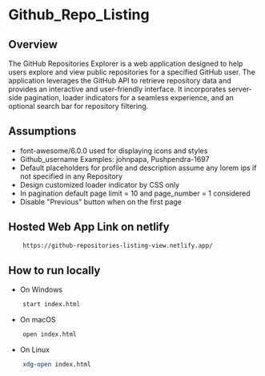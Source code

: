 # Github_Repo_Listing

## Overview
The GitHub Repositories Explorer is a web application designed to help users explore and view public repositories for a specified GitHub user. The application leverages the GitHub API to retrieve repository data and provides an interactive and user-friendly interface. It incorporates server-side pagination, loader indicators for a seamless experience, and an optional search bar for repository filtering.

## Assumptions

- font-awesome/6.0.0 used for displaying icons and styles
- Github_username Examples: johnpapa, Pushpendra-1697
- Default placeholders for profile and description assume any lorem ips if not specified in any Repository
- Design customized loader indicator by CSS only 
- In pagination default page limit = 10 and page_number = 1 considered
- Disable "Previous" button when on the first page

## Hosted Web App Link on netlify

```bash
    https://github-repositories-listing-view.netlify.app/
```

## How to run locally
- On Windows
```bash
    start index.html
```
- On macOS
```bash
    open index.html   
```
- On Linux
```bash
    xdg-open index.html
```    
